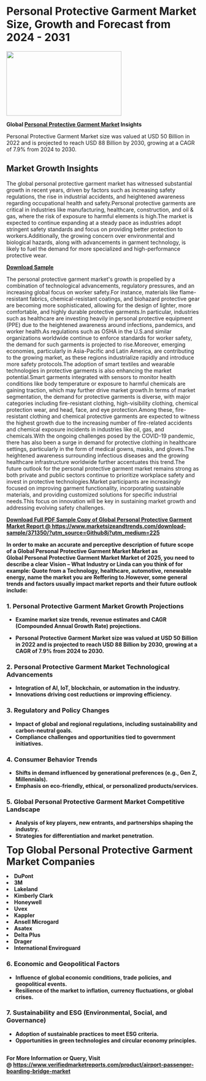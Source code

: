 <H1>Personal Protective Garment Market Size, Growth and Forecast from 2024 - 2031</H1><img class="aligncenter size-medium wp-image-584254" src="https://thirdeyenews.in/wp-content/uploads/2024/09/Global-Market-Research-300x168.jpeg" alt="" width="300" height="168" /><p><strong>Global&nbsp;<a href="https://www.marketsizeandtrends.com/download-sample/371350/?utm_source=Github8j?utm_medium=225">Personal Protective Garment Market</a> Insights</strong></p><p>Personal Protective Garment Market size was valued at USD 50 Billion in 2022 and is projected to reach USD 88 Billion by 2030, growing at a CAGR of 7.9% from 2024 to 2030.</p><p><h2>Market Growth Insights</h2> <p>The global personal protective garment market has witnessed substantial growth in recent years, driven by factors such as increasing safety regulations, the rise in industrial accidents, and heightened awareness regarding occupational health and safety.Personal protective garments are critical in industries like manufacturing, healthcare, construction, and oil & gas, where the risk of exposure to harmful elements is high.The market is expected to continue expanding at a steady pace as industries adopt stringent safety standards and focus on providing better protection to workers.Additionally, the growing concern over environmental and biological hazards, along with advancements in garment technology, is likely to fuel the demand for more specialized and high-performance protective wear.</p> <p><strong><a href="#">Download Sample</a></strong></p> <p>The personal protective garment market's growth is propelled by a combination of technological advancements, regulatory pressures, and an increasing global focus on worker safety.For instance, materials like flame-resistant fabrics, chemical-resistant coatings, and biohazard protective gear are becoming more sophisticated, allowing for the design of lighter, more comfortable, and highly durable protective garments.In particular, industries such as healthcare are investing heavily in personal protective equipment (PPE) due to the heightened awareness around infections, pandemics, and worker health.As regulations such as OSHA in the U.S.and similar organizations worldwide continue to enforce standards for worker safety, the demand for such garments is projected to rise.Moreover, emerging economies, particularly in Asia-Pacific and Latin America, are contributing to the growing market, as these regions industrialize rapidly and introduce more safety protocols.The adoption of smart textiles and wearable technologies in protective garments is also enhancing the market potential.Smart garments integrated with sensors to monitor health conditions like body temperature or exposure to harmful chemicals are gaining traction, which may further drive market growth.In terms of market segmentation, the demand for protective garments is diverse, with major categories including fire-resistant clothing, high-visibility clothing, chemical protection wear, and head, face, and eye protection.Among these, fire-resistant clothing and chemical protective garments are expected to witness the highest growth due to the increasing number of fire-related accidents and chemical exposure incidents in industries like oil, gas, and chemicals.With the ongoing challenges posed by the COVID-19 pandemic, there has also been a surge in demand for protective clothing in healthcare settings, particularly in the form of medical gowns, masks, and gloves.The heightened awareness surrounding infectious diseases and the growing healthcare infrastructure worldwide further accentuates this trend.The future outlook for the personal protective garment market remains strong as both private and public sectors continue to prioritize workplace safety and invest in protective technologies.Market participants are increasingly focused on improving garment functionality, incorporating sustainable materials, and providing customized solutions for specific industrial needs.This focus on innovation will be key in sustaining market growth and addressing evolving safety challenges.<p><strong><a href="#"></p><p><span class=""><strong>Download Full PDF Sample Copy of Global Personal Protective Garment Market Report</strong> @ <a href="https://www.marketsizeandtrends.com/download-sample/371350/?utm_source=Github8j?utm_medium=225" target="_blank">https://www.marketsizeandtrends.com/download-sample/371350/?utm_source=Github8j?utm_medium=225</a></span></p><p>In order to make an accurate and perceptive description of future scope of a Global&nbsp;Personal Protective Garment Market Market as Global&nbsp;Personal Protective Garment Market Market of 2025, you need to describe a clear Vision &ndash; What Industry or Linda can you think of for example: Quote from a Technology, healthcare, automotive, renewable energy, name the market you are Reffering to.However, some general trends and factors usually impact market reports and their future outlook include:</p><h3>1.&nbsp;<strong>Personal Protective Garment Market Growth Projections</strong></h3><ul><li>Examine market size trends, revenue estimates and CAGR (Compounded Annual Growth Rate) projections.</li><li><p>Personal Protective Garment Market size was valued at USD 50 Billion in 2022 and is projected to reach USD 88 Billion by 2030, growing at a CAGR of 7.9% from 2024 to 2030.</p></li></ul><h3>2.&nbsp;<strong>Personal Protective Garment Market Technological Advancements</strong></h3><ul><li>Integration of AI, IoT, blockchain, or automation in the industry.</li><li>Innovations driving cost reductions or improving efficiency.</li></ul><h3>3.&nbsp;<strong>Regulatory and Policy Changes</strong></h3><ul><li>Impact of global and regional regulations, including sustainability and carbon-neutral goals.</li><li>Compliance challenges and opportunities tied to government initiatives.</li></ul><h3>4.&nbsp;<strong>Consumer Behavior Trends</strong></h3><ul><li>Shifts in demand influenced by generational preferences (e.g., Gen Z, Millennials).</li><li>Emphasis on eco-friendly, ethical, or personalized products/services.</li></ul><h3>5.&nbsp;<strong>Global Personal Protective Garment Market Competitive Landscape</strong></h3><ul><li>Analysis of key players, new entrants, and partnerships shaping the industry.</li><li>Strategies for differentiation and market penetration.</li></ul><p data-pm-slice="1 1 []"><span style="color: inherit; font-family: inherit; font-size: 25px;">Top Global Personal Protective Garment Market Companies</span></p><div class="" data-test-id=""><p><li>DuPont</li><li> 3M</li><li> Lakeland</li><li> Kimberly Clark</li><li> Honeywell</li><li> Uvex</li><li> Kappler</li><li> Ansell Microgard</li><li> Asatex</li><li> Delta Plus</li><li> Drager</li><li> International Enviroguard</li></p></div><h3>6.&nbsp;<strong>Economic and Geopolitical Factors</strong></h3><ul><li>Influence of global economic conditions, trade policies, and geopolitical events.</li><li>Resilience of the market to inflation, currency fluctuations, or global crises.</li></ul><h3>7.&nbsp;<strong>Sustainability and ESG (Environmental, Social, and Governance)</strong></h3><ul><li>Adoption of sustainable practices to meet ESG criteria.</li><li>Opportunities in green technologies and circular economy principles.</li></ul><h2><strong style="font-size: 14px;">For More Information or Query, Visit @&nbsp;</strong><a style="background-color: #ffffff; font-size: 14px;" href="https://www.marketsizeandtrends.com/report/personal-protective-garment-market/" target="_blank">https://www.verifiedmarketreports.com/product/airport-passenger-boarding-bridge-market</a></h2>